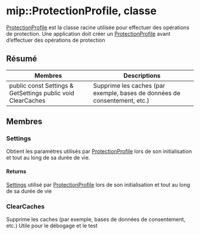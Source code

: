# <a name="class-mipprotectionprofile"></a>mip::ProtectionProfile, classe 
[ProtectionProfile](#classmip_1_1_protection_profile) est la classe racine utilisée pour effectuer des opérations de protection.
Une application doit créer un [ProtectionProfile](#classmip_1_1_protection_profile) avant d’effectuer des opérations de protection
## <a name="summary"></a>Résumé
 Membres                        | Descriptions                                
--------------------------------|---------------------------------------------
public const Settings & GetSettings public void ClearCaches | Supprime les caches (par exemple, bases de données de consentement, etc.)
## <a name="members"></a>Membres
### <a name="settings"></a>Settings
Obtient les paramètres utilisés par [ProtectionProfile](#classmip_1_1_protection_profile) lors de son initialisation et tout au long de sa durée de vie.
#### <a name="returns"></a>Returns
[Settings](#classmip_1_1_protection_profile_1_1_settings) utilisé par [ProtectionProfile](#classmip_1_1_protection_profile) lors de son initialisation et tout au long de sa durée de vie
### <a name="clearcaches"></a>ClearCaches
Supprime les caches (par exemple, bases de données de consentement, etc.) Utile pour le débogage et le test